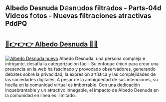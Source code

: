 ## Albedo Desnuda D𝚎sn𝚞dos filtr𝚊dos - Parts-04d Vid𝚎os f𝚘tos - N𝚞evas filtr𝚊ciones atr𝚊ctivas PddPQ

# <h2><a href="http://mb2yxe.tromn.icu/?c=Albedo+Desnuda">🔗👉👉👉 Albedo Desnuda 🔗🔗</a></h2>

[![Albedo Desnuda nuevo](https://i.imgur.com/pEAQMta.gif)](http://mb2yxe.tromn.icu/?c=Albedo+Desnuda)
Albedo Desnuda, una persona compleja e intrigante, desafía la categorización fácil. Su enfoque único para crear una presencia en la web ha fascinado y provocado observadores, generando debates sobre la privacidad, la expresión artística y las complejidades de las sociedades digitales. A pesar de la ambigüedad de sus intenciones, su huella en la comunidad virtual es imborrable. Con una dedicación inquebrantable y un atractivo innegable, el impacto de Albedo Desnuda en la comunidad en línea es ilimitado.

